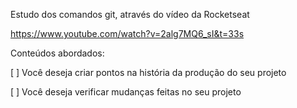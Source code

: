 Estudo dos comandos git, através do vídeo da Rocketseat

https://www.youtube.com/watch?v=2alg7MQ6_sI&t=33s

Conteúdos abordados:

[ ] Você deseja criar pontos na história da produção do seu projeto

[ ] Você deseja verificar mudanças feitas no seu projeto



